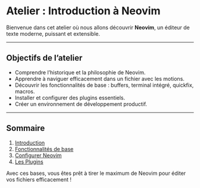 # Atelier : Introduction à Neovim

Bienvenue dans cet atelier où nous allons découvrir **Neovim**, un éditeur de texte moderne, puissant et extensible.

---

## Objectifs de l’atelier

- Comprendre l’historique et la philosophie de Neovim.
- Apprendre à naviguer efficacement dans un fichier avec les motions.
- Découvrir les fonctionnalités de base : buffers, terminal intégré, quickfix, macros.
- Installer et configurer des plugins essentiels.
- Créer un environnement de développement productif.

---

## Sommaire

1. [Introduction](1-introduction.md)
2. [Fonctionnalités de base](2-fonctionnalites.md)
3. [Configurer Neovim](3-configurer.md)
4. [Les Plugins](4-plugins.md)

Avec ces bases, vous êtes prêt à tirer le maximum de Neovim pour éditer vos fichiers efficacement !
